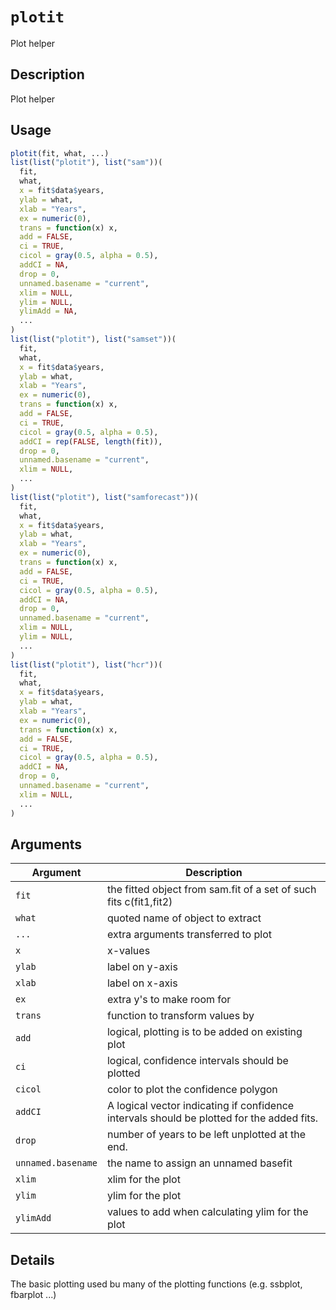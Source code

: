 # `plotit`

Plot helper


## Description

Plot helper


## Usage

```r
plotit(fit, what, ...)
list(list("plotit"), list("sam"))(
  fit,
  what,
  x = fit$data$years,
  ylab = what,
  xlab = "Years",
  ex = numeric(0),
  trans = function(x) x,
  add = FALSE,
  ci = TRUE,
  cicol = gray(0.5, alpha = 0.5),
  addCI = NA,
  drop = 0,
  unnamed.basename = "current",
  xlim = NULL,
  ylim = NULL,
  ylimAdd = NA,
  ...
)
list(list("plotit"), list("samset"))(
  fit,
  what,
  x = fit$data$years,
  ylab = what,
  xlab = "Years",
  ex = numeric(0),
  trans = function(x) x,
  add = FALSE,
  ci = TRUE,
  cicol = gray(0.5, alpha = 0.5),
  addCI = rep(FALSE, length(fit)),
  drop = 0,
  unnamed.basename = "current",
  xlim = NULL,
  ...
)
list(list("plotit"), list("samforecast"))(
  fit,
  what,
  x = fit$data$years,
  ylab = what,
  xlab = "Years",
  ex = numeric(0),
  trans = function(x) x,
  add = FALSE,
  ci = TRUE,
  cicol = gray(0.5, alpha = 0.5),
  addCI = NA,
  drop = 0,
  unnamed.basename = "current",
  xlim = NULL,
  ylim = NULL,
  ...
)
list(list("plotit"), list("hcr"))(
  fit,
  what,
  x = fit$data$years,
  ylab = what,
  xlab = "Years",
  ex = numeric(0),
  trans = function(x) x,
  add = FALSE,
  ci = TRUE,
  cicol = gray(0.5, alpha = 0.5),
  addCI = NA,
  drop = 0,
  unnamed.basename = "current",
  xlim = NULL,
  ...
)
```


## Arguments

Argument      |Description
------------- |----------------
`fit`     |     the fitted object from sam.fit of a set of such fits c(fit1,fit2)
`what`     |     quoted name of object to extract
`...`     |     extra arguments transferred to plot
`x`     |     x-values
`ylab`     |     label on y-axis
`xlab`     |     label on x-axis
`ex`     |     extra y's to make room for
`trans`     |     function to transform values by
`add`     |     logical, plotting is to be added on existing plot
`ci`     |     logical, confidence intervals should be plotted
`cicol`     |     color to plot the confidence polygon
`addCI`     |     A logical vector indicating if confidence intervals should be plotted for the added fits.
`drop`     |     number of years to be left unplotted at the end.
`unnamed.basename`     |     the name to assign an unnamed basefit
`xlim`     |     xlim for the plot
`ylim`     |     ylim for the plot
`ylimAdd`     |     values to add when calculating ylim for the plot


## Details

The basic plotting used bu many of the plotting functions (e.g. ssbplot, fbarplot ...)


